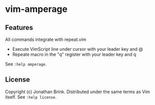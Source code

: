 # vim-amperage

## Features

All commands integrate with repeat.vim

* Execute VimScript line under cursor with your leader key and @
* Repeate macro in the "q" register with your leader key and q

See `:help amperage`.

## License

Copyright (c) Jonathan Brink.  Distributed under the same terms as Vim itself.
See `:help license`.
